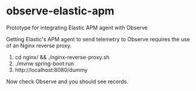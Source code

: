 # observe-elastic-apm
Prototype for integrating Elastic APM agent with Observe

Getting Elastic's APM agent to send telemetry to Observe requires the use of an Nginx reverse proxy. 

1.  cd nginx/ && ./nginx-reverse-proxy.sh
2.  ./mvnw spring-boot:run
3.  http://localhost:8080/dummy

Now check Observe and you should see records.

